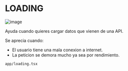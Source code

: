 # LOADING

![image](https://github.com/jeulufis/frameworks-notes/assets/92868937/d38bbf70-475d-41f7-a89b-731ff64e817b)

Ayuda cuando quieres cargar datos que vienen de una API.

Se aprecia cuando:
- El usuario tiene una mala conexion a internet.
- La peticion se demora mucho ya sea por rendimiento.

`app/loading.tsx`



